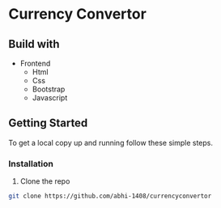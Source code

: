 # Currency Convertor




## Build with

* Frontend
	* Html
	* Css
	* Bootstrap
	* Javascript



## Getting Started

To get a local copy up and running follow these simple steps.


### Installation
 
1. Clone the repo
```sh
git clone https://github.com/abhi-1408/currencyconvertor
```
